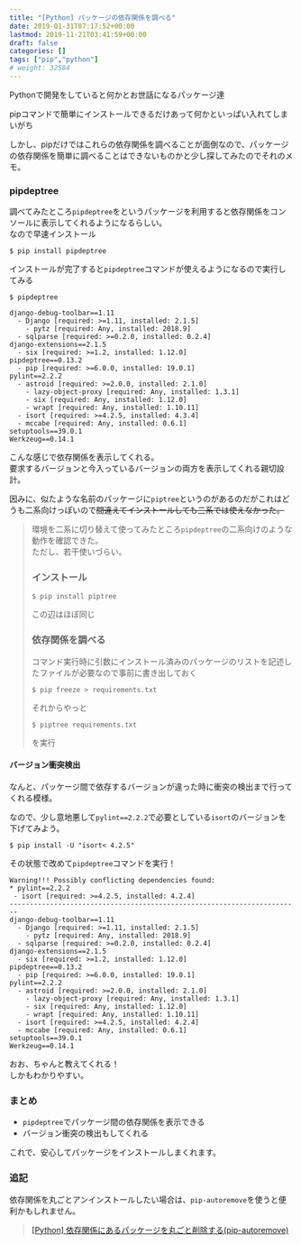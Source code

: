 ```yaml
---
title: "[Python] パッケージの依存関係を調べる"
date: 2019-01-31T07:17:52+00:00
lastmod: 2019-11-21T03:41:59+00:00
draft: false
categories: []
tags: ["pip","python"]
# weight: 32584
---
```

Pythonで開発をしていると何かとお世話になるパッケージ達  

pipコマンドで簡単にインストールできるだけあって何かといっぱい入れてしまいがち  

しかし、pipだけではこれらの依存関係を調べることが面倒なので、パッケージの依存関係を簡単に調べることはできないものかと少し探してみたのでそれのメモ。  

### pipdeptree
調べてみたところ`pipdeptree`をというパッケージを利用すると依存関係をコンソールに表示してくれるようになるらしい。  
なので早速インストール  
```
$ pip install pipdeptree
```

インストールが完了すると`pipdeptree`コマンドが使えるようになるので実行してみる  

```
$ pipdeptree
```

```
django-debug-toolbar==1.11
  - Django [required: >=1.11, installed: 2.1.5]
    - pytz [required: Any, installed: 2018.9]
  - sqlparse [required: >=0.2.0, installed: 0.2.4]
django-extensions==2.1.5
  - six [required: >=1.2, installed: 1.12.0]
pipdeptree==0.13.2
  - pip [required: >=6.0.0, installed: 19.0.1]
pylint==2.2.2
  - astroid [required: >=2.0.0, installed: 2.1.0]
    - lazy-object-proxy [required: Any, installed: 1.3.1]
    - six [required: Any, installed: 1.12.0]
    - wrapt [required: Any, installed: 1.10.11]
  - isort [required: >=4.2.5, installed: 4.3.4]
  - mccabe [required: Any, installed: 0.6.1]
setuptools==39.0.1
Werkzeug==0.14.1
```

こんな感じで依存関係を表示してくれる。  
要求するバージョンと今入っているバージョンの両方を表示してくれる親切設計。  

因みに、似たような名前のパッケージに`piptree`というのがあるのだがこれはどうも二系向けっぽいので~~間違えてインストールしても三系では使えなかった。~~  

> 環境を二系に切り替えて使ってみたところ`pipdeptree`の二系向けのような動作を確認できた。  
> ただし、若干使いづらい。  
> 
> ### インストール  
> ```
> $ pip install piptree
> ```
> この辺はほぼ同じ  
> 
> ### 依存関係を調べる  
> コマンド実行時に引数にインストール済みのパッケージのリストを記述したファイルが必要なので事前に書き出しておく  
> ```
> $ pip freeze > requirements.txt
> ```
> それからやっと
> ```
> $ piptree requirements.txt
> ```
> を実行  

#### バージョン衝突検出  
なんと、パッケージ間で依存するバージョンが違った時に衝突の検出まで行ってくれる模様。

なので、少し意地悪して`pylint==2.2.2`で必要としている`isort`のバージョンを下げてみよう。  

```
$ pip install -U "isort< 4.2.5"
```

その状態で改めて`pipdeptree`コマンドを実行！  

```
Warning!!! Possibly conflicting dependencies found:
* pylint==2.2.2
 - isort [required: >=4.2.5, installed: 4.2.4]
------------------------------------------------------------------------
django-debug-toolbar==1.11
  - Django [required: >=1.11, installed: 2.1.5]
    - pytz [required: Any, installed: 2018.9]
  - sqlparse [required: >=0.2.0, installed: 0.2.4]
django-extensions==2.1.5
  - six [required: >=1.2, installed: 1.12.0]
pipdeptree==0.13.2
  - pip [required: >=6.0.0, installed: 19.0.1]
pylint==2.2.2
  - astroid [required: >=2.0.0, installed: 2.1.0]
    - lazy-object-proxy [required: Any, installed: 1.3.1]
    - six [required: Any, installed: 1.12.0]
    - wrapt [required: Any, installed: 1.10.11]
  - isort [required: >=4.2.5, installed: 4.2.4]
  - mccabe [required: Any, installed: 0.6.1]
setuptools==39.0.1
Werkzeug==0.14.1
```

おお、ちゃんと教えてくれる！  
しかもわかりやすい。  

### まとめ  
- `pipdeptree`でパッケージ間の依存関係を表示できる  
- バージョン衝突の検出もしてくれる  

これで、安心してパッケージをインストールしまくれます。  

### 追記   
依存関係を丸ごとアンインストールしたい場合は、`pip-autoremove`を使うと便利かもしれません。  

> [[Python] 依存関係にあるパッケージを丸ごと削除する(pip-autoremove)](/articles/294/)  
